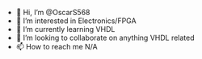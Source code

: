 - 👋 Hi, I’m @OscarS568
- 👀 I’m interested in Electronics/FPGA
- 🌱 I’m currently learning VHDL
- 💞️ I’m looking to collaborate on anything VHDL related
- 📫 How to reach me N/A

<!---
OscarS568/OscarS568 is a ✨ special ✨ repository because its `README.md` (this file) appears on your GitHub profile.
You can click the Preview link to take a look at your changes.
--->
